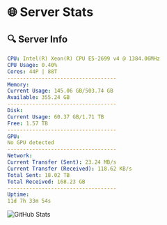 # 🌐 Server Stats
## 🔍 Server Info
```yaml
CPU: Intel(R) Xeon(R) CPU E5-2699 v4 @ 1384.06MHz
CPU Usage: 0.40%
Cores: 44P | 88T
-----------------------------------
Memory:
Current Usage: 145.06 GB/503.74 GB
Available: 355.24 GB
-----------------------------------
Disk:
Current Usage: 60.37 GB/1.71 TB
Free: 1.57 TB
-----------------------------------
GPU:
No GPU detected
-----------------------------------
Network:
Current Transfer (Sent): 23.24 MB/s
Current Transfer (Received): 118.62 KB/s
Total Sent: 18.02 TB
Total Received: 168.23 GB
-----------------------------------
Uptime:
11d 7h 33m 54s
```
![GitHub Stats](https://img.shields.io/badge/Updated-2025-03-19_04:56:43-blue)